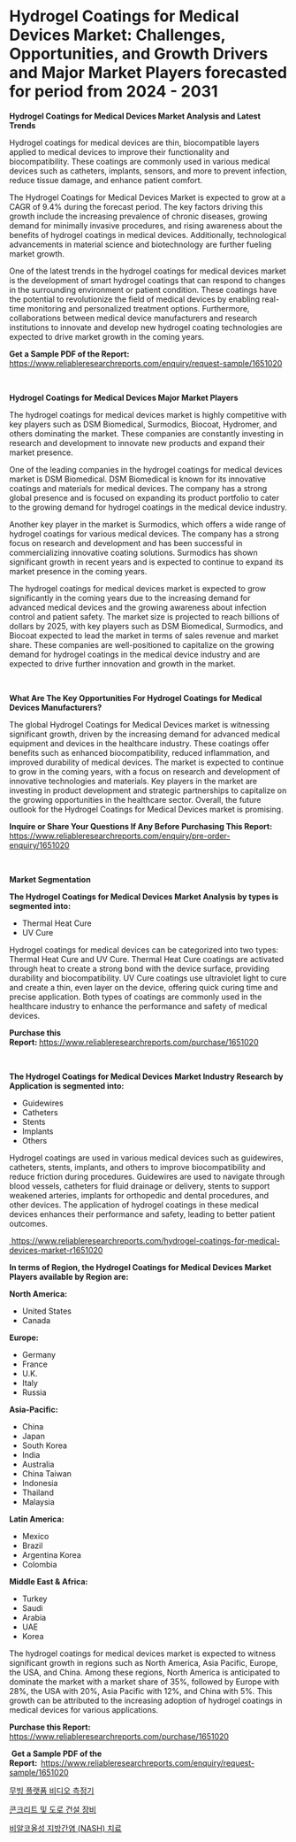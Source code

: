 <p><h1>Hydrogel Coatings for Medical Devices Market: Challenges, Opportunities, and Growth Drivers and Major Market Players forecasted for period from 2024 - 2031</h1></p><p><strong>Hydrogel Coatings for Medical Devices Market Analysis and Latest Trends</strong></p>
<p><p>Hydrogel coatings for medical devices are thin, biocompatible layers applied to medical devices to improve their functionality and biocompatibility. These coatings are commonly used in various medical devices such as catheters, implants, sensors, and more to prevent infection, reduce tissue damage, and enhance patient comfort.</p><p>The Hydrogel Coatings for Medical Devices Market is expected to grow at a CAGR of 9.4% during the forecast period. The key factors driving this growth include the increasing prevalence of chronic diseases, growing demand for minimally invasive procedures, and rising awareness about the benefits of hydrogel coatings in medical devices. Additionally, technological advancements in material science and biotechnology are further fueling market growth.</p><p>One of the latest trends in the hydrogel coatings for medical devices market is the development of smart hydrogel coatings that can respond to changes in the surrounding environment or patient condition. These coatings have the potential to revolutionize the field of medical devices by enabling real-time monitoring and personalized treatment options. Furthermore, collaborations between medical device manufacturers and research institutions to innovate and develop new hydrogel coating technologies are expected to drive market growth in the coming years.</p></p>
<p><strong>Get a Sample PDF of the Report:&nbsp;</strong> <a href="https://www.reliableresearchreports.com/enquiry/request-sample/1651020">https://www.reliableresearchreports.com/enquiry/request-sample/1651020</a></p>
<p>&nbsp;</p>
<p><strong>Hydrogel Coatings for Medical Devices Major Market Players</strong></p>
<p><p>The hydrogel coatings for medical devices market is highly competitive with key players such as DSM Biomedical, Surmodics, Biocoat, Hydromer, and others dominating the market. These companies are constantly investing in research and development to innovate new products and expand their market presence.</p><p>One of the leading companies in the hydrogel coatings for medical devices market is DSM Biomedical. DSM Biomedical is known for its innovative coatings and materials for medical devices. The company has a strong global presence and is focused on expanding its product portfolio to cater to the growing demand for hydrogel coatings in the medical device industry.</p><p>Another key player in the market is Surmodics, which offers a wide range of hydrogel coatings for various medical devices. The company has a strong focus on research and development and has been successful in commercializing innovative coating solutions. Surmodics has shown significant growth in recent years and is expected to continue to expand its market presence in the coming years.</p><p>The hydrogel coatings for medical devices market is expected to grow significantly in the coming years due to the increasing demand for advanced medical devices and the growing awareness about infection control and patient safety. The market size is projected to reach billions of dollars by 2025, with key players such as DSM Biomedical, Surmodics, and Biocoat expected to lead the market in terms of sales revenue and market share. These companies are well-positioned to capitalize on the growing demand for hydrogel coatings in the medical device industry and are expected to drive further innovation and growth in the market.</p></p>
<p>&nbsp;</p>
<p><strong>What Are The Key Opportunities For Hydrogel Coatings for Medical Devices Manufacturers?</strong></p>
<p><p>The global Hydrogel Coatings for Medical Devices market is witnessing significant growth, driven by the increasing demand for advanced medical equipment and devices in the healthcare industry. These coatings offer benefits such as enhanced biocompatibility, reduced inflammation, and improved durability of medical devices. The market is expected to continue to grow in the coming years, with a focus on research and development of innovative technologies and materials. Key players in the market are investing in product development and strategic partnerships to capitalize on the growing opportunities in the healthcare sector. Overall, the future outlook for the Hydrogel Coatings for Medical Devices market is promising.</p></p>
<p><strong>Inquire or Share Your Questions If Any Before Purchasing This Report:</strong> <a href="https://www.reliableresearchreports.com/enquiry/pre-order-enquiry/1651020">https://www.reliableresearchreports.com/enquiry/pre-order-enquiry/1651020</a></p>
<p>&nbsp;</p>
<p><strong>Market Segmentation</strong></p>
<p><strong>The Hydrogel Coatings for Medical Devices Market Analysis by types is segmented into:</strong></p>
<p><ul><li>Thermal Heat Cure</li><li>UV Cure</li></ul></p>
<p><p>Hydrogel coatings for medical devices can be categorized into two types: Thermal Heat Cure and UV Cure. Thermal Heat Cure coatings are activated through heat to create a strong bond with the device surface, providing durability and biocompatibility. UV Cure coatings use ultraviolet light to cure and create a thin, even layer on the device, offering quick curing time and precise application. Both types of coatings are commonly used in the healthcare industry to enhance the performance and safety of medical devices.</p></p>
<p><strong>Purchase this Report:&nbsp;</strong><a href="https://www.reliableresearchreports.com/purchase/1651020">https://www.reliableresearchreports.com/purchase/1651020</a></p>
<p>&nbsp;</p>
<p><strong>The Hydrogel Coatings for Medical Devices Market Industry Research by Application is segmented into:</strong></p>
<p><ul><li>Guidewires</li><li>Catheters</li><li>Stents</li><li>Implants</li><li>Others</li></ul></p>
<p><p>Hydrogel coatings are used in various medical devices such as guidewires, catheters, stents, implants, and others to improve biocompatibility and reduce friction during procedures. Guidewires are used to navigate through blood vessels, catheters for fluid drainage or delivery, stents to support weakened arteries, implants for orthopedic and dental procedures, and other devices. The application of hydrogel coatings in these medical devices enhances their performance and safety, leading to better patient outcomes.</p></p>
<p><a href="https://www.reliableresearchreports.com/hydrogel-coatings-for-medical-devices-market-r1651020">&nbsp;https://www.reliableresearchreports.com/hydrogel-coatings-for-medical-devices-market-r1651020</a></p>
<p><strong>In terms of Region, the Hydrogel Coatings for Medical Devices Market Players available by Region are:</strong></p>
<p>
    <p> <strong> North America: </strong>
        <ul>
            <li>United States</li>
            <li>Canada</li>
        </ul>
        </p> 
    <p> <strong> Europe: </strong>
        <ul>
            <li>Germany</li>
            <li>France</li>
            <li>U.K.</li>
            <li>Italy</li>
            <li>Russia</li>
        </ul>
        </p> 
    <p> <strong> Asia-Pacific: </strong>
        <ul>
            <li>China</li>
            <li>Japan</li>
            <li>South Korea</li>
            <li>India</li>
            <li>Australia</li>
            <li>China Taiwan</li>
            <li>Indonesia</li>
            <li>Thailand</li>
            <li>Malaysia</li>
        </ul>
        </p> 
    <p> <strong> Latin America: </strong>
        <ul>
            <li>Mexico</li>
            <li>Brazil</li>
            <li>Argentina Korea</li>
            <li>Colombia</li>
        </ul>
        </p> 
    <p> <strong> Middle East & Africa: </strong>
        <ul>
            <li>Turkey</li>
            <li>Saudi</li>
            <li>Arabia</li>
            <li>UAE</li>
            <li>Korea</li>
        </ul>
    </p>
    </p>
<p><p>The hydrogel coatings for medical devices market is expected to witness significant growth in regions such as North America, Asia Pacific, Europe, the USA, and China. Among these regions, North America is anticipated to dominate the market with a market share of 35%, followed by Europe with 28%, the USA with 20%, Asia Pacific with 12%, and China with 5%. This growth can be attributed to the increasing adoption of hydrogel coatings in medical devices for various applications.</p></p>
<p><strong>Purchase this Report: </strong><a href="https://www.reliableresearchreports.com/purchase/1651020">https://www.reliableresearchreports.com/purchase/1651020</a></p>
<p>&nbsp;<strong>Get a Sample PDF of the Report:&nbsp;&nbsp;</strong><a href="https://www.reliableresearchreports.com/enquiry/request-sample/1651020">https://www.reliableresearchreports.com/enquiry/request-sample/1651020</a></p>
<p><strong></strong></p>
<p><p><a href="https://medium.com/@emmareed1901/%EC%9D%B4%EB%8F%99-%ED%94%8C%EB%9E%AB%ED%8F%BC-%EB%B9%84%EB%94%94%EC%98%A4-%EC%B8%A1%EC%A0%95-%EA%B8%B0%EA%B3%84-%EC%8B%9C%EC%9E%A5-%EA%B7%9C%EB%AA%A8-%EC%8B%9C%EC%9E%A5-%EC%A0%84%EB%A7%9D-%EB%B0%8F-%EC%8B%9C%EC%9E%A5-%EC%98%88%EC%B8%A1-2024%EB%85%84%EB%B6%80%ED%84%B0-2031%EB%85%84-5d3123f80b75">무빙 플랫폼 비디오 측정기</a></p><p><a href="https://github.com/idcefvhkdut6/Market-Research-Report-List-2/blob/main/569489386292.md">콘크리트 및 도로 건설 장비</a></p><p><a href="https://medium.com/@darrickdibbert2022/%EB%B9%84%EC%95%8C%EC%BD%94%EC%98%AC%EC%84%B1-%EC%8A%A4%ED%85%8C%EC%95%84%ED%86%A0%ED%97%A4%ED%8C%8C%ED%8B%B0%ED%8B%B0%EC%8A%A4-nash-%EC%B9%98%EB%A3%8C-%EC%8B%9C%EC%9E%A5-%EB%8F%99%ED%96%A5-%EB%B0%8F-%EC%8B%9C%EC%9E%A5-%EB%B6%84%EC%84%9D%EC%9D%B4-2024-2031%EB%85%84-%EA%B8%B0%EA%B0%84%EC%9D%84-%EC%9C%84%ED%95%B4-%EC%98%88%EC%B8%A1%EB%90%98%EC%97%88%EC%8A%B5%EB%8B%88%EB%8B%A4-ec0ad9bf64ab">비알코올성 지방간염 (NASH) 치료</a></p></p>